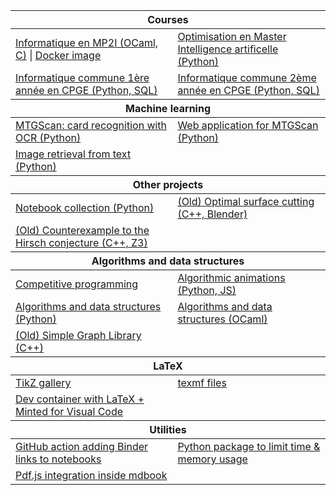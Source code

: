 <table class="tg">
  <thead>
  <tr>
    <th class="tg-baqh" colspan="2">Courses</th>
  </tr>
</thead>
<tbody>
  <tr>
    <td class="tg-0lax"><a href="https://github.com/mp2i-fsm/mp2i-2021">Informatique en MP2I (OCaml, C)</a> | <a href=https://github.com/fortierq/mp2i-jupyter-docker> Docker image </a></th>
    <td class="tg-0lax"><a href="https://github.com/fortierq/oc-m1-2021)">Optimisation en Master Intelligence artificelle (Python)</a></th>
  </tr>
  <tr>
    <td class="tg-0lax"><a href="https://github.com/fortierq/itc1">Informatique commune 1ère année en CPGE (Python, SQL)</a></th>
    <td class="tg-0lax"><a href="https://github.com/fortierq/ipt2)">Informatique commune 2ème année en CPGE (Python, SQL)</a></th>
  </tr>

<thead>
  <tr>
    <th class="tg-baqh" colspan="3">Machine learning</th>
  </tr>
</tbody>
</thead>
<tbody>
  <tr>
    <td class="tg-0lax"><a href="https://github.com/fortierq/mtgscan">MTGScan: card recognition with OCR (Python)</a></th>
    <td class="tg-0lax"><a href="https://github.com/fortierq/mtgscan-app">Web application for MTGScan (Python)</a></th>
  </tr>
  <tr>
    <td class="tg-0lax"><a href="https://github.com/fortierq/image-retrieval">Image retrieval from text (Python)</a></th>
    <td class="tg-0lax"></th>
  </tr>
</tbody>

<thead>
  <tr>
    <th class="tg-baqh" colspan="3">Other projects</th>
  </tr>
</tbody>
</thead>
<tbody>
  <tr>
    <td class="tg-0lax"><a href="https://github.com/fortierq/notebooks">Notebook collection (Python)</a></th>
    <td class="tg-0lax"><a href="https://github.com/fortierq/OC3D)">(Old) Optimal surface cutting (C++, Blender)</a></th>
  </tr>
  <tr>
    <td class="tg-0lax"><a href="https://github.com/fortierq/Prismatoid">(Old) Counterexample to the Hirsch conjecture (C++, Z3)</a></th>
    <td class="tg-0lax"></th>
  </tr>
</tbody>

<thead>
  <tr>
    <th class="tg-baqh" colspan="3">Algorithms and data structures</th>
  </tr>
</tbody>
</thead>
<tbody>
  <tr>
    <td class="tg-0lax"><a href="https://github.com/fortierq/competitions">Competitive programming</a></th>
    <td class="tg-0lax"><a href="https://github.com/fortierq/animations">Algorithmic animations (Python, JS)</a></th>
  </tr>
  <tr>
    <td class="tg-0lax"><a href="https://github.com/fortierq/algorithms">Algorithms and data structures (Python)</a></th>
    <td class="tg-0lax"><a href="https://github.com/fortierq/OCamlLibrary">Algorithms and data structures (OCaml)</a></th>
  </tr>
  <tr>
    <td class="tg-0lax"><a href="https://github.com/fortierq/algorithms">(Old) Simple Graph Library (C++)</a></th>
    <td class="tg-0lax"></th>
  </tr>
</tbody>

<thead>
  <tr>
    <th class="tg-baqh" colspan="3">LaTeX</th>
  </tr>
</tbody>
</thead>
<tbody>
  <tr>
    <td class="tg-0lax"><a href="https://github.com/fortierq/tikz">TikZ gallery</a></th>
    <td class="tg-0lax"><a href="https://github.com/fortierq/texmf">texmf files</a></th>
  </tr>
  <tr>
    <td class="tg-0lax"><a href="https://github.com/fortierq/devcontainer-latex)">Dev container with LaTeX + Minted for Visual Code</a></th>
    <td class="tg-0lax"></th>
  </tr>
</tbody>

<thead>
  <tr>
    <th class="tg-baqh" colspan="3">Utilities</th>
  </tr>
</tbody>
</thead>
<tbody>
  <tr>
    <td class="tg-0lax"><a href="https://github.com/fortierq/add-binder-link-action">GitHub action adding Binder links to notebooks</a></th>
    <td class="tg-0lax"><a href="https://github.com/fortierq/flimit">Python package to limit time & memory usage</a></th>
  </tr>
  <tr>
    <td class="tg-0lax"><a href="https://github.com/fortierq/mdbook-pdf">Pdf.js integration inside mdbook</a></th>
  </tr>
</tbody>

</table>

